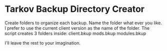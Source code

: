 # Tarkov Backup Directory Creator

Create folders to organize each backup.
Name the folder what ever you like. I prefer to use the current client version as the name of the folder.
The script creates 3 folders inside:
client.bkup
mods.bkup
modules.bkup

I'll leave the rest to your imagination.
